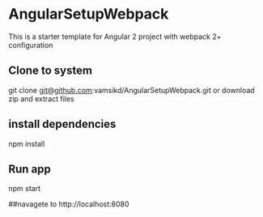 # AngularSetupWebpack
This is a starter template for Angular 2 project with webpack 2+ configuration 

## Clone to system 
git clone git@github.com:vamsikd/AngularSetupWebpack.git
or
download zip and extract files

## install dependencies
npm install

## Run app 
npm start

##navagete to 
http://localhost:8080



